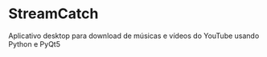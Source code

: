 # StreamCatch
Aplicativo desktop para download de músicas e vídeos do YouTube usando Python e PyQt5
